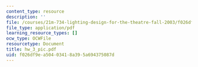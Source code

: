 ```yaml
---
content_type: resource
description: ''
file: /courses/21m-734-lighting-design-for-the-theatre-fall-2003/f026df9ea50403418a395a694375087d_hw_3_pic.pdf
file_type: application/pdf
learning_resource_types: []
ocw_type: OCWFile
resourcetype: Document
title: hw_3_pic.pdf
uid: f026df9e-a504-0341-8a39-5a694375087d
---
```

